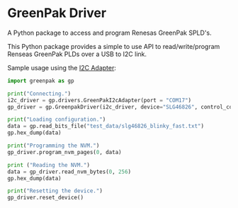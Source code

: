 # GreenPak Driver
A Python package to access and program Renesas GreenPak SPLD's.

This Python package provides a simple to use API to read/write/program Renseas GreenPak PLDs over a USB to I2C link. 

Sample usage using the [I2C Adapter](https://pypi.org/project/i2c-adapter):
```python
import greenpak as gp

print("Connecting.")
i2c_driver = gp.drivers.GreenPakI2cAdapter(port = "COM17")
gp_driver = gp.GreenpakDriver(i2c_driver, device="SLG46826", control_code=0b0001)

print("Loading configuration.")
data = gp.read_bits_file("test_data/slg46826_blinky_fast.txt")
gp.hex_dump(data)

print("Programming the NVM.")
gp_driver.program_nvm_pages(0, data)

print ("Reading the NVM.")
data = gp_driver.read_nvm_bytes(0, 256)
gp.hex_dump(data)

print("Resetting the device.")
gp_driver.reset_device()
```
